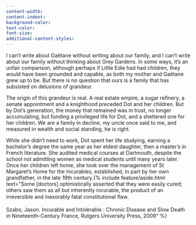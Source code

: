 ```yaml
---
content-width:
content-indent:
background-color:
text-color:
font-size:
additional-content-styles:
---
```


I can’t write about Gaëtane without writing about our family, and I can’t write about our family without thinking about Grey Gardens. In some ways, it’s an unfair comparison, although perhaps if Little Edie had had children, they would have been grounded and capable, as both my mother and Gaëtane grew up to be. But there is no question that ours is a family that has subsisted on delusions of grandeur.  

The origin of this grandeur is real. A real estate empire, a sugar refinery, a senate appointment and a knighthood preceded Dot and her children. But by Dot’s generation, the money that remained was in trust, no longer accumulating, but funding a privileged life for Dot, and a sheltered one for her children. We are a family in decline, my uncle once said to me, and measured in wealth and social standing, he is right.  

While she didn’t need to work, Dot spent her life studying, earning a bachelor’s degree the same year as her eldest daughter, then a master’s in French literature. She audited medical courses at Dartmouth, despite the school not admitting women as medical students until many years later. Once her children left home, she took over the management of St Margaret’s Home for the Incurables, established, in part by her own grandfather, in the late 19th century.{% include feature/aside.html text="Some [doctors] optimistically asserted that they were easily cured; others saw them as all but inherently incurable, the product of an irreversible and inexorably fatal constitutional ﬂaw.<br><br>Szabo, Jason. Incurable and Intolerable : Chronic Disease and Slow Death in Nineteenth-Century France, Rutgers University Press, 2009" %}

